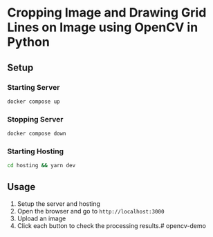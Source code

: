 # Cropping Image and Drawing Grid Lines on Image using OpenCV in Python

## Setup
### Starting Server
```bash
docker compose up
```

### Stopping Server
```bash
docker compose down
```

### Starting Hosting
```bash
cd hosting && yarn dev
```
## Usage
1. Setup the server and hosting
2. Open the browser and go to `http://localhost:3000`
3. Upload an image
4. Click each button to check the processing results.# opencv-demo
